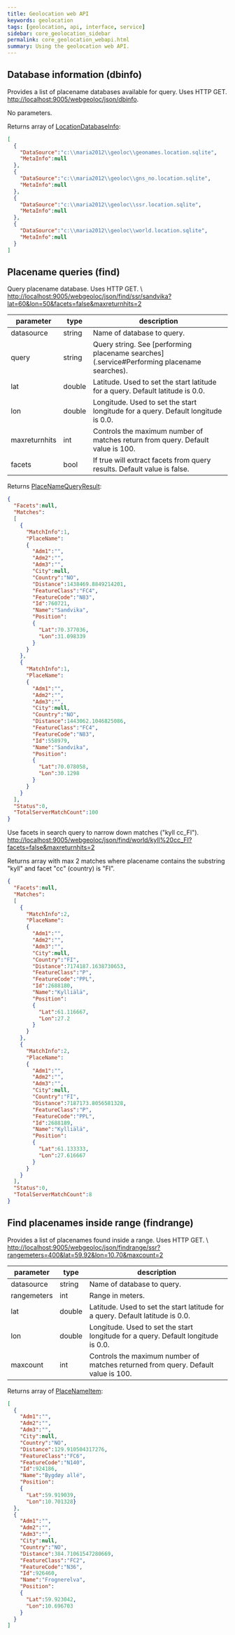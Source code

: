 ```yaml
---
title: Geolocation web API
keywords: geolocation
tags: [geolocation, api, interface, service]
sidebar: core_geolocation_sidebar
permalink: core_geolocation_webapi.html
summary: Using the geolocation web API.
---
```


## Database information (dbinfo)

Provides a list of placename databases available for query. Uses HTTP GET.
[http://localhost:9005/webgeoloc/json/dbinfo](http://localhost:9005/webgeoloc/json/dbinfo).

No parameters.

Returns array of [LocationDatabaseInfo](http://support.teleplanglobe.com/mariagdkdoc/html/180C1DC4.htm):

```json
[
  {
    "DataSource":"c:\\maria2012\\geoloc\\geonames.location.sqlite",
    "MetaInfo":null
  },
  {
    "DataSource":"c:\\maria2012\\geoloc\\gns_no.location.sqlite",
    "MetaInfo":null
  },
  {
    "DataSource":"c:\\maria2012\\geoloc\\ssr.location.sqlite",
    "MetaInfo":null
  },
  {
    "DataSource":"c:\\maria2012\\geoloc\\world.location.sqlite",
    "MetaInfo":null
  }
]
```

## Placename queries (find)

Query placename database. Uses HTTP GET. \\
[http://localhost:9005/webgeoloc/json/find/ssr/sandvika?lat=60&lon=50&facets=false&maxreturnhits=2](http://localhost:9005/webgeoloc/json/find/ssr/sandvika?lat=60&lon=50&facets=false&maxreturnhits=2)

 | parameter     | type   | description                                                                                | 
 | ---------     | ----   | -----------                                                                                | 
 | datasource    | string | Name of database to query.                                                                 | 
 | query         | string | Query string. See [performing placename searches](.service#Performing placename searches). | 
 | lat           | double | Latitude. Used to set the start latitude for a query. Default latitude is 0.0.             | 
 | lon           | double | Longitude. Used to set the start longitude for a query. Default longitude is 0.0.          | 
 | maxreturnhits | int    | Controls the maximum number of matches return from query. Default value is 100.            | 
 | facets        | bool   | If true will extract facets from query results. Default value is false.                    | 

Returns [PlaceNameQueryResult](http://support.teleplanglobe.com/mariagdkdoc/html/B597738D.htm):

```json
{
  "Facets":null,
  "Matches":
  [
    {
      "MatchInfo":1,
      "PlaceName":      
      {        
        "Adm1":"",
        "Adm2":"",
        "Adm3":"",
        "City":null,
        "Country":"NO",
        "Distance":1438469.8849214201,
        "FeatureClass":"FC4",
        "FeatureCode":"N83",
        "Id":760721,
        "Name":"Sandvika",
        "Position":
        {
          "Lat":70.377036,
          "Lon":31.098339
        }
      }
    },
    {
      "MatchInfo":1,
      "PlaceName":
      {
        "Adm1":"",
        "Adm2":"",
        "Adm3":"",
        "City":null,
        "Country":"NO",
        "Distance":1443062.1046825086,
        "FeatureClass":"FC4",
        "FeatureCode":"N83",
        "Id":558979,
        "Name":"Sandvika",
        "Position":
        {
          "Lat":70.078058,
          "Lon":30.1298
        }
      }
    }
  ],
  "Status":0,
  "TotalServerMatchCount":100
}
```

Use facets in search query to narrow down matches ("kyll cc_FI").
[http://localhost:9005/webgeoloc/json/find/world/kyll%20cc_FI?facets=false&maxreturnhits=2](http://localhost:9005/webgeoloc/json/find/world/kyll%20cc_FI?facets=false&maxreturnhits=2)

Returns array with max 2 matches where placename contains the substring "kyll" and facet "cc" (country) is "FI".

```json
{
  "Facets":null,
  "Matches":
  [
    {
      "MatchInfo":2,
      "PlaceName":
      {
        "Adm1":"",
        "Adm2":"",
        "Adm3":"",
        "City":null,
        "Country":"FI",
        "Distance":7174187.1638730653,
        "FeatureClass":"P",
        "FeatureCode":"PPL",
        "Id":2688180,
        "Name":"Kylliälä",
        "Position":
        {
          "Lat":61.116667,
          "Lon":27.2
        }
      }
    },
    {
      "MatchInfo":2,
      "PlaceName":
      {
        "Adm1":"",
        "Adm2":"",
        "Adm3":"",
        "City":null,
        "Country":"FI",
        "Distance":7187173.8056581328,
        "FeatureClass":"P",
        "FeatureCode":"PPL",
        "Id":2688189,
        "Name":"Kylliälä",
        "Position":
        {
          "Lat":61.133333,
          "Lon":27.616667
        }
      }
    }
  ],
  "Status":0,
  "TotalServerMatchCount":8
}
```

## Find placenames inside range (findrange)

Provides a list of placenames found inside a range. Uses HTTP GET. \\
[http://localhost:9005/webgeoloc/json/findrange/ssr?rangemeters=400&lat=59.92&lon=10.70&maxcount=2](http://localhost:9005/webgeoloc/json/findrange/ssr?rangemeters=400&lat=59.92&lon=10.70&maxcount=2)


 | parameter   | type   | description                                                                       | 
 | ---------   | ----   | -----------                                                                       | 
 | datasource  | string | Name of database to query.                                                        | 
 | rangemeters | int    | Range in meters.                                                                  | 
 | lat         | double | Latitude. Used to set the start latitude for a query. Default latitude is 0.0.    | 
 | lon         | double | Longitude. Used to set the start longitude for a query. Default longitude is 0.0. | 
 | maxcount    | int    | Controls the maximum number of matches returned from query. Default value is 100. | 

Returns array of [PlaceNameItem](http://support.teleplanglobe.com/mariagdkdoc/html/B7F470FE.htm):

```json
[
  {
    "Adm1":"",
    "Adm2":"",
    "Adm3":"",
    "City":null,
    "Country":"NO",
    "Distance":129.910504317276,
    "FeatureClass":"FC6",
    "FeatureCode":"N140",
    "Id":924186,
    "Name":"Bygdøy allé",
    "Position":
    {
      "Lat":59.919039,
      "Lon":10.701328}
  },
  {
    "Adm1":"",
    "Adm2":"",
    "Adm3":"",
    "City":null,
    "Country":"NO",
    "Distance":384.71061547280669,
    "FeatureClass":"FC2",
    "FeatureCode":"N36",
    "Id":926460,
    "Name":"Frognerelva",
    "Position":
    {
      "Lat":59.923042,
      "Lon":10.696703
    }
  }
]
```
